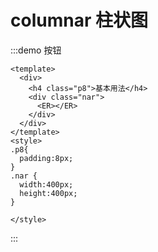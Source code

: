 <!--
 * @Author: sfy
 * @Date: 2023-04-22 09:47:10
 * @LastEditors: sfy
 * @LastEditTime: 2023-04-22 09:48:21
 * @FilePath: /vultures-vue/docs/graph/er/index.md
 * @Description: update here
-->
# columnar 柱状图

:::demo 按钮

```vue
<template>
  <div>
    <h4 class="p8">基本用法</h4>
    <div class="nar">
      <ER></ER>
    </div>
  </div>
</template>
<style>
.p8{
  padding:8px;
}
.nar {
  width:400px;
  height:400px;
}

</style>

```

:::